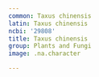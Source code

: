 ```yaml
---
common: Taxus chinensis
latin: Taxus chinensis
ncbi: '29808'
title: Taxus chinensis
group: Plants and Fungi
image: .na.character

---
```

